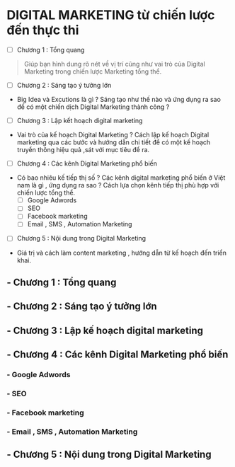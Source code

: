 # DIGITAL MARKETING từ chiến lược đến thực thi
- [ ] Chương 1 : Tổng quang
> Giúp bạn hình dung rõ nét về vị trí cũng như vai trò của Digital Marketing trong chiến lược Marketing tổng thể.
- [ ] Chương 2 : Sáng tạo ý tưởng lớn
- Big Idea và Excutions là gì ? Sáng tạo như thế nào và ứng dụng ra sao để có một chiến dịch Digital Marketing thành công ?
- [ ] Chương 3 : Lập kết hoạch digital marketing
- Vai trò của kế hoạch Digital Marketing ? Cách lập kế hoạch Digital marketing qua các bước và hướng dẫn chi tiết để có một kế hoạch truyền thông hiệu quả ,sát với mục tiêu đề ra.
- [ ] Chương 4 : Các kênh Digital Marketing phổ biến
- Có bao nhiêu kế tiếp thị số ? Các kênh digital marketing phổ biến ở Việt nam là gì , ứng dụng ra sao ? Cách lựa chọn kênh tiếp thị phù hợp với chiến lược tổng thể.
    - [ ] Google Adwords
    - [ ] SEO
    - [ ] Facebook marketing
    - [ ] Email , SMS , Automation Marketing
- [ ] Chương 5 : Nội dung trong Digital Marketing
- Giá trị và cách làm content marketing , hướng dẫn từ kế hoạch đến triển khai.

## - Chương 1 : Tổng quang

## - Chương 2 : Sáng tạo ý tưởng lớn
## - Chương 3 : Lập kế hoạch digital marketing
## - Chương 4 : Các kênh Digital Marketing phổ biến
###  - Google Adwords
###  - SEO
###  - Facebook marketing
###  - Email , SMS , Automation Marketing
## - Chương 5 : Nội dung trong Digital Marketing